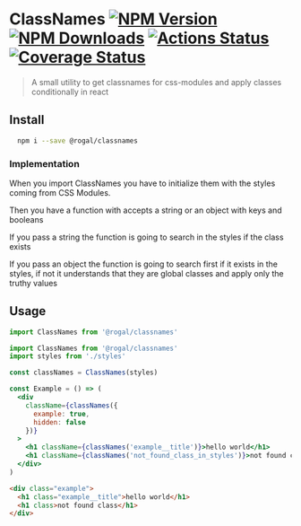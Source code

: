 # ClassNames [![NPM Version](https://img.shields.io/npm/v/@rogal/classnames.svg)](https://www.npmjs.com/package/@rogal/classnames) [![NPM Downloads](https://img.shields.io/npm/dm/@rogal/classnames.svg)](https://www.npmjs.com/package/classnames) [![Actions Status](https://github.com/gabrielseco/classnames/workflows/build/badge.svg)](https://github.com/gabrielseco/classnames/actions) [![Coverage Status](https://coveralls.io/repos/github/gabrielseco/classnames/badge.svg?branch=master)](https://coveralls.io/github/gabrielseco/classnames?branch=master)

> A small utility to get classnames for css-modules and apply classes conditionally in react

## Install

```sh
  npm i --save @rogal/classnames
```

### Implementation

When you import ClassNames you have to initialize them with the styles coming from CSS Modules.

Then you have a function with accepts a string or an object with keys and booleans

If you pass a string the function is going to search in the styles if the class exists

If you pass an object the function is going to search first if it exists in the styles, if not it understands that they are global classes and apply only the truthy values

## Usage

```js
import ClassNames from '@rogal/classnames'
```

```jsx
import ClassNames from '@rogal/classnames'
import styles from './styles'

const classNames = ClassNames(styles)

const Example = () => (
  <div
    className={classNames({
      example: true,
      hidden: false
    })}
  >
    <h1 className={classNames('example__title')}>hello world</h1>
    <h1 className={classNames('not_found_class_in_styles')}>not found class</h1>
  </div>
)
```

```html
<div class="example">
  <h1 class="example__title">hello world</h1>
  <h1 class>not found class</h1>
</div>
```
